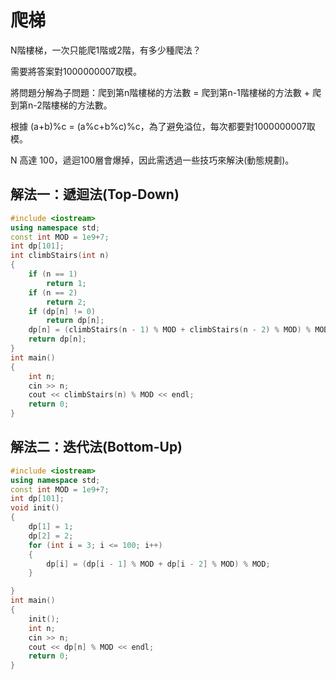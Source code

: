 # 爬梯

N階樓梯，一次只能爬1階或2階，有多少種爬法？

需要將答案對1000000007取模。

將問題分解為子問題：爬到第n階樓梯的方法數 = 爬到第n-1階樓梯的方法數 + 爬到第n-2階樓梯的方法數。

根據 (a+b)%c = (a%c+b%c)%c，為了避免溢位，每次都要對1000000007取模。

N 高達 100，遞迴100層會爆掉，因此需透過一些技巧來解決(動態規劃)。

## 解法一：遞迴法(Top-Down)

```cpp
#include <iostream>
using namespace std;
const int MOD = 1e9+7;
int dp[101];
int climbStairs(int n)
{
    if (n == 1)
        return 1;
    if (n == 2)
        return 2;
    if (dp[n] != 0)
        return dp[n];
    dp[n] = (climbStairs(n - 1) % MOD + climbStairs(n - 2) % MOD) % MOD;
    return dp[n];
}
int main()
{
    int n;
    cin >> n;
    cout << climbStairs(n) % MOD << endl;
    return 0;
}
```

## 解法二：迭代法(Bottom-Up)

```cpp
#include <iostream>
using namespace std;
const int MOD = 1e9+7;
int dp[101];
void init()
{
    dp[1] = 1;
    dp[2] = 2;
    for (int i = 3; i <= 100; i++)
    {
        dp[i] = (dp[i - 1] % MOD + dp[i - 2] % MOD) % MOD;
    }

}
int main()
{
    init();
    int n;
    cin >> n;
    cout << dp[n] % MOD << endl;
    return 0;
}
```